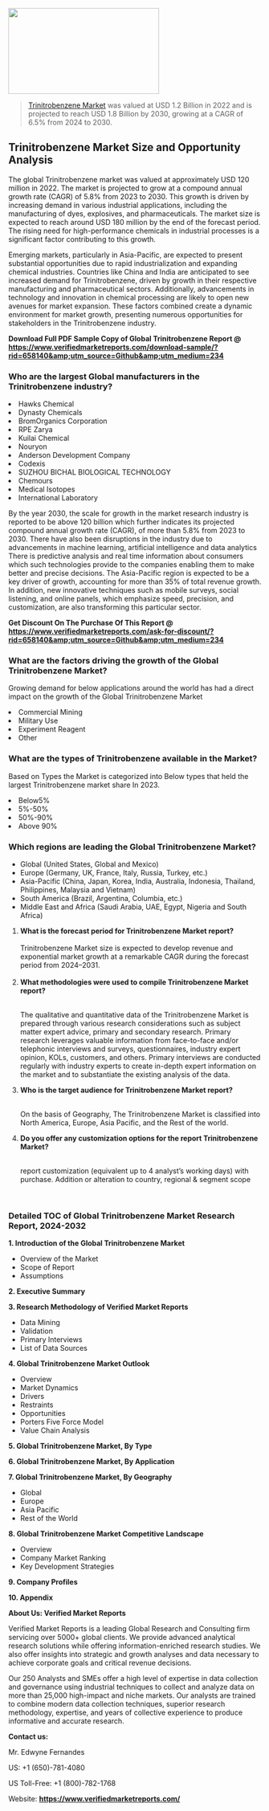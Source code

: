 
<img src="https://ffe5etoiles.com/wp-content/uploads/2024/12/MST1-300x171.png" alt="" width="300" height="171" class="alignnone size-medium wp-image-20088" /><blockquote><p><p><a href="https://www.verifiedmarketreports.com/download-sample/?rid=658140&utm_source=Github&utm_medium=234" target="_blank">Trinitrobenzene Market</a> was valued at USD 1.2 Billion in 2022 and is projected to reach USD 1.8 Billion by 2030, growing at a CAGR of 6.5% from 2024 to 2030.</p></blockquote><p><h2>Trinitrobenzene Market Size and Opportunity Analysis</h2><p>The global Trinitrobenzene market was valued at approximately USD 120 million in 2022. The market is projected to grow at a compound annual growth rate (CAGR) of 5.8% from 2023 to 2030. This growth is driven by increasing demand in various industrial applications, including the manufacturing of dyes, explosives, and pharmaceuticals. The market size is expected to reach around USD 180 million by the end of the forecast period. The rising need for high-performance chemicals in industrial processes is a significant factor contributing to this growth.</p><p>Emerging markets, particularly in Asia-Pacific, are expected to present substantial opportunities due to rapid industrialization and expanding chemical industries. Countries like China and India are anticipated to see increased demand for Trinitrobenzene, driven by growth in their respective manufacturing and pharmaceutical sectors. Additionally, advancements in technology and innovation in chemical processing are likely to open new avenues for market expansion. These factors combined create a dynamic environment for market growth, presenting numerous opportunities for stakeholders in the Trinitrobenzene industry.</p></p><p class=""><strong>Download Full PDF Sample Copy of Global Trinitrobenzene Report @ <a href="https://www.verifiedmarketreports.com/download-sample/?rid=658140&amp;utm_source=Github&amp;utm_medium=234" target="_blank">https://www.verifiedmarketreports.com/download-sample/?rid=658140&amp;utm_source=Github&amp;utm_medium=234</a></strong></p><h3 id="" class="">Who are the largest Global manufacturers in the Trinitrobenzene industry?</h3><p><li>Hawks Chemical</li><li> Dynasty Chemicals</li><li> BromOrganics Corporation</li><li> RPE Zarya</li><li> Kuilai Chemical</li><li> Nouryon</li><li> Anderson Development Company</li><li> Codexis</li><li> SUZHOU BICHAL BIOLOGICAL TECHNOLOGY</li><li> Chemours</li><li> Medical Isotopes</li><li> International Laboratory</li></p><div class=""><div class="" dir="" data-message-author-role="" data-message-id="" data-message-model-slug=""><div class=""><div class=""><div class=""><div class="" dir="" data-message-author-role="" data-message-id="" data-message-model-slug=""><div class=""><div class=""><p>By the year 2030, the scale for growth in the market research industry is reported to be above 120 billion which further indicates its projected compound annual growth rate (CAGR), of more than 5.8% from 2023 to 2030. There have also been disruptions in the industry due to advancements in machine learning, artificial intelligence and data analytics There is predictive analysis and real time information about consumers which such technologies provide to the companies enabling them to make better and precise decisions. The Asia-Pacific region is expected to be a key driver of growth, accounting for more than 35% of total revenue growth. In addition, new innovative techniques such as mobile surveys, social listening, and online panels, which emphasize speed, precision, and customization, are also transforming this particular sector.</p><p><strong>Get Discount On The Purchase Of This Report @&nbsp; <a href="https://www.verifiedmarketreports.com/ask-for-discount/?rid=658140&amp;utm_source=Github&amp;utm_medium=234" target="_blank">https://www.verifiedmarketreports.com/ask-for-discount/?rid=658140&amp;utm_source=Github&amp;utm_medium=234</a></strong></p></div></div></div></div></div></div></div></div><h3 id="" class="">What are the factors driving the growth of the Global Trinitrobenzene Market?</h3><p id="" class="">Growing demand for below applications around the world has had a direct impact on the growth of the Global Trinitrobenzene Market</p><p id="" class=""><li>Commercial Mining</li><li> Military Use</li><li> Experiment Reagent</li><li> Other</li></p><h3 id="" class="">What are the types of Trinitrobenzene available in the Market?</h3><p id="" class="">Based on Types the Market is categorized into Below types that held the largest Trinitrobenzene market share In 2023.</p><p id="" class=""><li>Below5%</li><li> 5%-50%</li><li> 50%-90%</li><li> Above 90%</li></p><h3 id="" class="">Which regions are leading the Global Trinitrobenzene Market?</h3><ul><li>Global (United States, Global and Mexico)</li><li>Europe (Germany, UK, France, Italy, Russia, Turkey, etc.)</li><li>Asia-Pacific (China, Japan, Korea, India, Australia, Indonesia, Thailand, Philippines, Malaysia and Vietnam)</li><li>South America (Brazil, Argentina, Columbia, etc.)</li><li>Middle East and Africa (Saudi Arabia, UAE, Egypt, Nigeria and South Africa)</li></ul><p><ol><li><strong>What is the forecast period for Trinitrobenzene Market report?<br /></strong><br /><span data-sheets-root="1" data-sheets-value="{&quot;1&quot;:2,&quot;2&quot;:&quot;XXXX size is expected to develop revenue and exponential market growth at a remarkable CAGR during the forecast period from 2024&ndash;2030.&quot;}" data-sheets-userformat="{&quot;2&quot;:12674,&quot;4&quot;:{&quot;1&quot;:2,&quot;2&quot;:16776960},&quot;10&quot;:2,&quot;11&quot;:0,&quot;15&quot;:&quot;Arial&quot;,&quot;16&quot;:12}">Trinitrobenzene Market size is expected to develop revenue and exponential market growth at a remarkable CAGR during the forecast period from 2024&ndash;2031.</span><br /><br /></li><li><strong>What methodologies were used to compile Trinitrobenzene Market report?<br /><br /></strong><p>The qualitative and quantitative data of the&nbsp;Trinitrobenzene Market is prepared through various research considerations such as subject matter expert advice, primary and secondary research. Primary research leverages valuable information from face-to-face and/or telephonic interviews and surveys, questionnaires, industry expert opinion, KOLs, customers, and others. Primary interviews are conducted regularly with industry experts to create in-depth expert information on the market and to substantiate the existing analysis of the data.&nbsp;</p></li><li><strong>Who is the target audience for Trinitrobenzene Market report?<br /><br /></strong><p>On the basis of Geography, The&nbsp;Trinitrobenzene Market is classified into North America, Europe, Asia Pacific, and the Rest of the world.</p></li><li><strong>Do you offer any customization options for the report Trinitrobenzene Market?<br /><br /></strong><p>report customization (equivalent up to 4 analyst&rsquo;s working days) with purchase. Addition or alteration to country, regional &amp; segment scope</p><p>&nbsp;</p></li></ol></p><h3 id="" class="">Detailed TOC of Global Trinitrobenzene Market Research Report, 2024-2032</h3><p id="" class=""><strong>1. Introduction of the Global Trinitrobenzene Market</strong></p><ul><li>Overview of the Market</li><li>Scope of Report</li><li>Assumptions</li></ul><p id="" class=""><strong>2. Executive Summary</strong></p><p id="" class=""><strong>3. Research Methodology of&nbsp;Verified Market Reports</strong></p><ul><li>Data Mining</li><li>Validation</li><li>Primary Interviews</li><li>List of Data Sources</li></ul><p id="" class=""><strong>4. Global Trinitrobenzene Market Outlook</strong></p><ul><li>Overview</li><li>Market Dynamics</li><li>Drivers</li><li>Restraints</li><li>Opportunities</li><li>Porters Five Force Model</li><li>Value Chain Analysis</li></ul><p id="" class=""><strong>5. Global Trinitrobenzene Market, By&nbsp;Type</strong></p><p id="" class=""><strong>6. Global Trinitrobenzene Market, By Application</strong></p><p id="" class=""><strong>7. Global Trinitrobenzene Market, By Geography</strong></p><ul><li>Global</li><li>Europe</li><li>Asia Pacific</li><li>Rest of the World</li></ul><p id="" class=""><strong>8. Global Trinitrobenzene Market Competitive Landscape</strong></p><ul><li>Overview</li><li>Company Market Ranking</li><li>Key Development Strategies</li></ul><p id="" class=""><strong>9. Company Profiles</strong></p><p id="" class=""><strong>10. Appendix</strong></p><p id="" class=""><strong>About Us: Verified Market Reports</strong></p><p id="" class="">Verified Market Reports is a leading Global Research and Consulting firm servicing over 5000+ global clients. We provide advanced analytical research solutions while offering information-enriched research studies. We also offer insights into strategic and growth analyses and data necessary to achieve corporate goals and critical revenue decisions.</p><p id="" class="">Our 250 Analysts and SMEs offer a high level of expertise in data collection and governance using industrial techniques to collect and analyze data on more than 25,000 high-impact and niche markets. Our analysts are trained to combine modern data collection techniques, superior research methodology, expertise, and years of collective experience to produce informative and accurate research.</p><p id="" class=""><strong>Contact us:</strong></p><p id="" class="">Mr. Edwyne Fernandes</p><p id="" class="">US: +1 (650)-781-4080</p><p id="" class="">US Toll-Free: +1 (800)-782-1768</p><p id="" class="">Website: <a target="" data-test-app-aware-link=""><strong>https://www.verifiedmarketreports.com/</strong></a></p>
